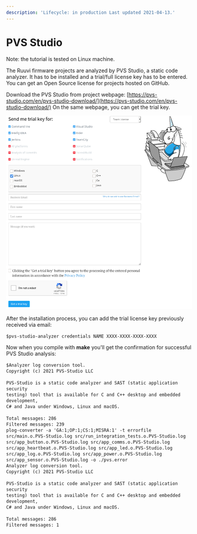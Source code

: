 ```yaml
---
description: 'Lifecycle: in production Last updated 2021-04-13.'
---
```


# PVS Studio

Note: the tutorial is tested on Linux machine.

The Ruuvi firmware projects are analyzed by PVS Studio, a static code analyzer. It has to be installed and a trial/full license key has to be entered. You can get an  Open Source license for projects hosted on GitHub. 

Download the PVS Studio from project webpage: [https://pvs-studio.com/en/pvs-studio-download/](https://pvs-studio.com/en/pvs-studio-download/) On the same webpage, you can get the trial key.

![](../.gitbook/assets/screenshot_2021-04-12_17-01-12.png)

After the installation process, you can add the trial license key previously received via email:

```text
$pvs-studio-analyzer credentials NAME XXXX-XXXX-XXXX-XXXX
```

Now when you compile with **make** you'll get the confirmation for successful PVS Studio analysis:

```text
$Analyzer log conversion tool.
Copyright (c) 2021 PVS-Studio LLC

PVS-Studio is a static code analyzer and SAST (static application security
testing) tool that is available for C and C++ desktop and embedded development,
C# and Java under Windows, Linux and macOS.

Total messages: 286
Filtered messages: 239
plog-converter -a 'GA:1;OP:1;CS:1;MISRA:1' -t errorfile src/main.o.PVS-Studio.log src/run_integration_tests.o.PVS-Studio.log src/app_button.o.PVS-Studio.log src/app_comms.o.PVS-Studio.log src/app_heartbeat.o.PVS-Studio.log src/app_led.o.PVS-Studio.log src/app_log.o.PVS-Studio.log src/app_power.o.PVS-Studio.log src/app_sensor.o.PVS-Studio.log -o ./pvs.error
Analyzer log conversion tool.
Copyright (c) 2021 PVS-Studio LLC

PVS-Studio is a static code analyzer and SAST (static application security
testing) tool that is available for C and C++ desktop and embedded development,
C# and Java under Windows, Linux and macOS.

Total messages: 286
Filtered messages: 1
```



